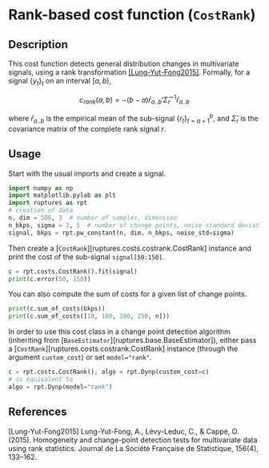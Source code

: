 # Rank-based cost function (`CostRank`)

## Description

This cost function detects general distribution changes in multivariate signals, using a rank transformation [[Lung-Yut-Fong2015]](#Lung-Yut-Fong2015).
Formally, for a signal $\{y_t\}_t$ on an interval $[a, b)$,

$$
c_{rank}(a, b) = -(b - a) \bar{r}_{a..b}' \hat{\Sigma}_r^{-1} \bar{r}_{a..b}
$$

where $\bar{r}_{a..b}$ is the empirical mean of the sub-signal $\{r_t\}_{t=a+1}^b$, and $\hat{\Sigma}_r$ is the covariance matrix of the complete rank signal $r$.

## Usage

Start with the usual imports and create a signal.

```python
import numpy as np
import matplotlib.pylab as plt
import ruptures as rpt
# creation of data
n, dim = 500, 3  # number of samples, dimension
n_bkps, sigma = 3, 5  # number of change points, noise standard deviation
signal, bkps = rpt.pw_constant(n, dim, n_bkps, noise_std=sigma)
```

Then create a [`CostRank`][ruptures.costs.costrank.CostRank] instance and print the cost of the sub-signal `signal[50:150]`.

```python
c = rpt.costs.CostRank().fit(signal)
print(c.error(50, 150))
```

You can also compute the sum of costs for a given list of change points.

```python
print(c.sum_of_costs(bkps))
print(c.sum_of_costs([10, 100, 200, 250, n]))
```

In order to use this cost class in a change point detection algorithm (inheriting from [`BaseEstimator`][ruptures.base.BaseEstimator]), either pass a [`CostRank`][ruptures.costs.costrank.CostRank] instance (through the argument `custom_cost`) or set `model="rank"`.

```python
c = rpt.costs.CostRank(); algo = rpt.Dynp(custom_cost=c)
# is equivalent to
algo = rpt.Dynp(model="rank")
```

## References

<a id="Lung-Yut-Fong2015">[Lung-Yut-Fong2015]</a>
Lung-Yut-Fong, A., Lévy-Leduc, C., & Cappé, O. (2015). Homogeneity and change-point detection tests for multivariate data using rank statistics. Journal de La Société Française de Statistique, 156(4), 133–162.